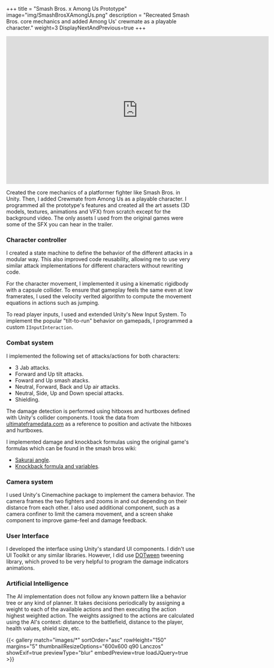 +++
title = "Smash Bros. x Among Us Prototype"
image="img/SmashBrosXAmongUs.png"
description = "Recreated Smash Bros. core mechanics and added Among Us' crewmate as a playable character."
weight=3
DisplayNextAndPrevious=true
+++

<iframe class ="work-box-shadow video" width="700" height="394" src="https://www.youtube.com/embed/U9WdBFNQQxM?si=l8m_gS6dNNn6Nztd" title="YouTube video player" frameborder="0" allow="accelerometer; autoplay; clipboard-write; encrypted-media; gyroscope; picture-in-picture; web-share" referrerpolicy="strict-origin-when-cross-origin" allowfullscreen></iframe>

Created the core mechanics of a platformer fighter like Smash Bros. in Unity. Then, I added Crewmate from Among Us as a playable character.
I programmed all the prototype's features and created all the art assets (3D models, textures, animations and VFX) from scratch except for the background video. 
The only assets I used from the original games were some of the SFX you can hear in the trailer. 

<h3> Character controller </h3>

I created a state machine to define the behavior of the different attacks in a modular way. This also improved code reusability, allowing me to use very similar
attack implementations for different characters without rewriting code.

For the character movement, I implemented it using a kinematic rigidbody with a capsule collider. To ensure that gameplay feels the same even at low framerates, I
used the velocity verlted algorithm to compute the movement equations in actions such as jumping.

To read player inputs, I used and extended Unity's New Input System. To implement the popular "tilt-to-run" behavior on gamepads, I programmed a custom `IInputInteraction`.

<h3> Combat system</h3>

I implemented the following set of attacks/actions for both characters:

* 3 Jab attacks.
* Forward and Up tilt attacks.
* Foward and Up smash atacks.
* Neutral, Forward, Back and Up air attacks.
* Neutral, Side, Up and Down special attacks.
* Shielding.

The damage detection is performed using hitboxes and hurtboxes defined with Unity's collider components. I took the data from <a href="https://ultimateframedata.com/mario" target="_blank">ultimateframedata.com</a>
as a reference to position and activate the hitboxes and hurtboxes.

I implemented damage and knockback formulas using the original game's formulas which can be found in the smash bros wiki:
* <a href="https://ultimateframedata.com/mario">Sakurai angle</a>.
* <a href="https://www.ssbwiki.com/Knockback#Angle_indicator" target="_blank">Knockback formula and variables</a>.

<h3> Camera system </h3>

I used Unity's Cinemachine package to implement the camera behavior. The camera frames the two fighters and zooms in and out depending on their distance from each other.
I also used additional component, such as a camera confiner to limit the camera movement, and a screen shake component to improve game-feel and damage feedback.

<h3> User Interface </h3>

I developed the interface using Unity's standard UI components. I didn't use UI Toolkit or any similar libraries. 
However, I did use <a href="https://dotween.demigiant.com/" target="_blank">DOTween</a> tweening library, which proved to be very helpful to program the damage indicators animations.


<h3> Artificial Intelligence </h3>

The AI implementation does not follow any known pattern like a behavior tree or any kind of planner. It takes decisions periodically by assigning a weight 
to each of the available actions and then executing the action highest weighted action. The weights assigned to the actions are calculated using the AI's context:
 distance to the battlefield, distance to the player, health values, shield size, etc.


{{< gallery match="images/*" sortOrder="asc" rowHeight="150" margins="5" thumbnailResizeOptions="600x600 q90 Lanczos" showExif=true previewType="blur" embedPreview=true loadJQuery=true >}}
  
 </br>
